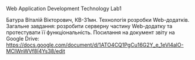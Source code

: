 Web Application Development Technology Lab1

Батура Віталій Вікторович, КВ-31мн. Технологія розробки Web-додатків. Загальне завдання: розробити серверну частину Web-додатку та протестувати її функціональність. Посилання на документ звіту на Google Drive: https://docs.google.com/document/d/1ATO4CQ1PgCu16G2Y_e_1eVl4alO-MClWnWVf8I4Ys38/edit